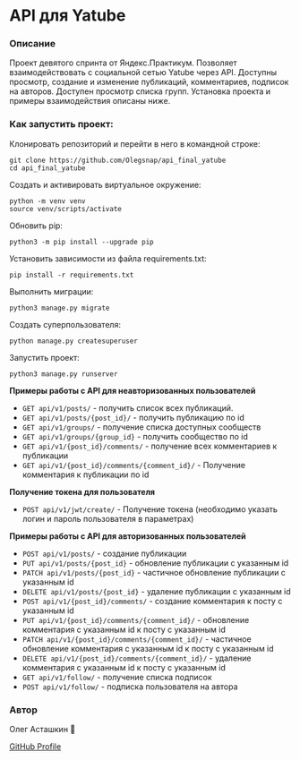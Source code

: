 # API для Yatube

### Описание
Проект девятого спринта от Яндекс.Практикум. Позволяет взаимодействовать с социальной сетью Yatube через API. Доступны просмотр, создание и изменение публикаций, комментариев, подписок на авторов. Доступен просмотр списка групп. Установка проекта и примеры взаимодействия описаны ниже.

### Как запустить проект:
Клонировать репозиторий и перейти в него в командной строке:
```
git clone https://github.com/Olegsnap/api_final_yatube
cd api_final_yatube
```
Cоздать и активировать виртуальное окружение:
```
python -m venv venv
source venv/scripts/activate
```
Обновить pip:
```
python3 -m pip install --upgrade pip
```
Установить зависимости из файла requirements.txt:
```
pip install -r requirements.txt
```
Выполнить миграции:
```
python3 manage.py migrate
```
Создать суперпользователя:
```
python manage.py createsuperuser
```
Запустить проект:
```
python3 manage.py runserver
```

**Примеры работы с API для неавторизованных пользователей**
- ```GET api/v1/posts/``` - получить список всех публикаций.
- ```GET api/v1/posts/{post_id}/``` - получить публикацию по id
- ```GET api/v1/groups/``` - получение списка доступных сообществ
- ```GET api/v1/groups/{group_id}``` - получить сообщество по id
- ```GET api/v1/{post_id}/comments/``` - получение всех комментариев к публикации
- ```GET api/v1/{post_id}/comments/{comment_id}/``` - Получение комментария к публикации по id

**Получение токена для пользователя**
- ```POST api/v1/jwt/create/``` - Получение токена (необходимо указать логин и пароль пользователя в параметрах)

**Примеры работы с API для авторизованных пользователей**
- ```POST api/v1/posts/``` - создание публикации
- ```PUT api/v1/posts/{post_id}``` - обновление публикации с указанным id
- ```PATCH api/v1/posts/{post_id}``` - частичное обновление публикации с указанным id
- ```DELETE api/v1/posts/{post_id}``` - удаление публикации с указанным id
- ```POST api/v1/{post_id}/comments/``` - создание комментария к посту с указанным id 
- ```PUT api/v1/{post_id}/comments/{comment_id}/``` - обновление комментария с указанным id к посту с указанным id 
- ```PATCH api/v1/{post_id}/comments/{comment_id}/``` - частичное обновление комментария с указанным id к посту с указанным id 
- ```DELETE api/v1/{post_id}/comments/{comment_id}/``` - удаление комментария с указанным id к посту с указанным id 
- ```GET api/v1/follow/``` - получение списка подписок
- ```POST api/v1/follow/``` - подписка пользователя на автора

### Автор
Олег Асташкин :koala:

[GitHub Profile](https://github.com/Olegsnap)
